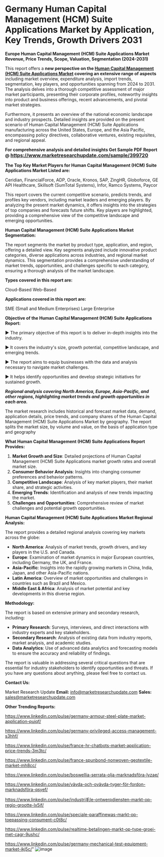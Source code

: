 # Germany Human Capital Management (HCM) Suite Applications Market by Application, Key Trends, Growth Drivers 2031

<strong>Europe Human Capital Management (HCM) Suite Applications Market Revenue, Price Trends, Scope, Valuation, Segmentation (2024-2031)</strong>

This report offers a <strong>new perspective on the <a href=https://www.marketresearchupdate.com/sample/399720>Human Capital Management (HCM) Suite Applications Market</a> covering an extensive range of aspects</strong> including market overview, expenditure analysis, import trends, segmentation, key players, and opportunities spanning from 2024 to 2031. The analysis delves into a thorough competitive assessment of major market participants, presenting their corporate profiles, noteworthy insights into product and business offerings, recent advancements, and pivotal market strategies.

Furthermore, it presents an overview of the national economic landscape and industry prospects. Detailed insights are provided on the present scenario of Human Capital Management (HCM) Suite Applications manufacturing across the United States, Europe, and the Asia Pacific, encompassing policy directives, collaborative ventures, existing requisites, and regional appeal.

<strong>For comprehensive analysis and detailed insights Get Sample PDF Report @ <a href=https://www.marketresearchupdate.com/sample/399720><font size=3 color=#0000ff>https://www.marketresearchupdate.com/sample/399720</font></a></strong>

<strong>The Top Key Market Players for Human Capital Management (HCM) Suite Applications Market Listed are:</strong>

Ceridian, FinancialForce, ADP, Oracle, Kronos, SAP, ZingHR, Globoforce, GE API Healthcare, Skillsoft (SumTotal Systems), Infor, Ramco Systems, Paycor

This report covers the current competitive scenario, predicts trends, and profiles key vendors, including market leaders and emerging players. By analyzing the present market dynamics, it offers insights into the strategies of top companies and forecasts future shifts. Key players are highlighted, providing a comprehensive view of the competitive landscape and emerging opportunities.

<strong>Human Capital Management (HCM) Suite Applications Market Segmentation:</strong>

The report segments the market by product type, application, and region, offering a detailed view. Key segments analyzed include innovative product categories, diverse applications across industries, and regional market dynamics. This segmentation provides a comprehensive understanding of market trends, opportunities, and challenges specific to each category, ensuring a thorough analysis of the market landscape.

<strong>Types covered in this report are:</strong>

Cloud-Based
Web-Based

<strong>Applications covered in this report are:</strong>

SME (Small and Medium Enterprises)
Large Enterprise

<strong>Objective of the Human Capital Management (HCM) Suite Applications Report:</strong>

▶ The primary objective of this report is to deliver in-depth insights into the industry.

▶ It covers the industry's size, growth potential, competitive landscape, and emerging trends.

▶ The report aims to equip businesses with the data and analysis necessary to navigate market challenges.

▶ It helps identify opportunities and develop strategic initiatives for sustained growth.

<strong><em>Regional analysis covering North America, Europe, Asia-Pacific, and other regions, highlighting market trends and growth opportunities in each area.</em></strong>

The market research includes historical and forecast market data, demand, application details, price trends, and company shares of the Human Capital Management (HCM) Suite Applications Market by geography. The report splits the market size, by volume and value, on the basis of application type and geography

<strong>What Human Capital Management (HCM) Suite Applications Report Provides:</strong>
<ol>
  <li><strong>Market Growth and Size</strong>: Detailed projections of Human Capital Management (HCM) Suite Applications market growth rates and overall market size.</li>
  <li><strong>Consumer Behavior Analysis</strong>: Insights into changing consumer preferences and behavior patterns.</li>
  <li><strong>Competitive Landscape</strong>: Analysis of key market players, their market share, and strategic activities.</li>
  <li><strong>Emerging Trends</strong>: Identification and analysis of new trends impacting the market.</li>
  <li><strong>Challenges and Opportunities</strong>: Comprehensive review of market challenges and potential growth opportunities.</li>
</ol>

<strong>Human Capital Management (HCM) Suite Applications Market Regional Analysis:</strong>

The report provides a detailed regional analysis covering key markets across the globe:
<ul>
  <li><strong>North America</strong>: Analysis of market trends, growth drivers, and key players in the U.S. and Canada.</li>
  <li><strong>Europe</strong>: Examination of market dynamics in major European countries, including Germany, the UK, and France.</li>
  <li><strong>Asia-Pacific</strong>: Insights into the rapidly growing markets in China, India, Japan, and other Asia-Pacific nations.</li>
  <li><strong>Latin America</strong>: Overview of market opportunities and challenges in countries such as Brazil and Mexico.</li>
  <li><strong>Middle East &amp; Africa</strong>: Analysis of market potential and key developments in this diverse region.</li>
</ul>

<strong>Methodology:</strong>

The report is based on extensive primary and secondary research, including:
<ul>
  <li><strong>Primary Research</strong>: Surveys, interviews, and direct interactions with industry experts and key stakeholders.</li>
  <li><strong>Secondary Research</strong>: Analysis of existing data from industry reports, market analysis, and academic studies.</li>
  <li><strong>Data Analytics</strong>: Use of advanced data analytics and forecasting models to ensure the accuracy and reliability of findings.</li>
</ul>
The report is valuable in addressing several critical questions that are essential for industry stakeholders to identify opportunities and threats. If you have any questions about anything, please feel free to contact us.

<strong>Contact Us:</strong>

Market Research Update
<strong>Email:</strong> info@marketresearchupdate.com
<strong>Sales:</strong> sales@marketresearchupdate.com

<strong>Other Trending Reports:</strong>

<a href=https://www.linkedin.com/pulse/germany-armour-steel-plate-market-application-puiqf/>https://www.linkedin.com/pulse/germany-armour-steel-plate-market-application-puiqf/</a>

<a href=https://www.linkedin.com/pulse/germany-privileged-access-management-s3hhf/>https://www.linkedin.com/pulse/germany-privileged-access-management-s3hhf/</a>

<a href=https://www.linkedin.com/pulse/france-hr-chatbots-market-application-price-trends-3m3tc/>https://www.linkedin.com/pulse/france-hr-chatbots-market-application-price-trends-3m3tc/</a>

<a href=https://www.linkedin.com/pulse/france-spunbond-nonwoven-geotextile-market-mh8cc/>https://www.linkedin.com/pulse/france-spunbond-nonwoven-geotextile-market-mh8cc/</a>

<a href=https://www.linkedin.com/pulse/boswellia-serrata-olja-marknadsföra-lyzae/>https://www.linkedin.com/pulse/boswellia-serrata-olja-marknadsföra-lyzae/</a>

<a href=https://www.linkedin.com/pulse/vävda-och-ovävda-tyger-för-fordon-marknadsföra-qsyef/>https://www.linkedin.com/pulse/vävda-och-ovävda-tyger-för-fordon-marknadsföra-qsyef/</a>

<a href=https://www.linkedin.com/pulse/industri毛le-ontwerpdiensten-markt-op-regio-grootte-lx5if/>https://www.linkedin.com/pulse/industri毛le-ontwerpdiensten-markt-op-regio-grootte-lx5if/</a>

<a href=https://www.linkedin.com/pulse/speciale-paraffinewas-markt-op-toepassing-consument-c0t8c/>https://www.linkedin.com/pulse/speciale-paraffinewas-markt-op-toepassing-consument-c0t8c/</a>

<a href=https://www.linkedin.com/pulse/realtime-betalingen-markt-op-type-groei-met-cagr-9ushc/>https://www.linkedin.com/pulse/realtime-betalingen-markt-op-type-groei-met-cagr-9ushc/</a>

<a href=https://www.linkedin.com/pulse/germany-mechanical-test-equipment-market-ikj5c/>https://www.linkedin.com/pulse/germany-mechanical-test-equipment-market-ikj5c/</a>"
![image](https://github.com/user-attachments/assets/b9f432ee-8984-410e-8388-862a2393d5be)
